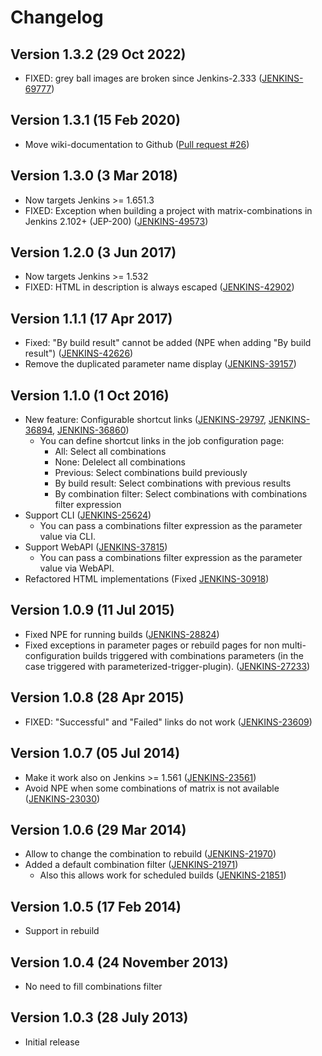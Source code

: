 # Changelog

## Version 1.3.2 (29 Oct 2022)

-   FIXED: grey ball images are broken since Jenkins-2.333 ([JENKINS-69777](https://issues.jenkins.io/browse/JENKINS-69777))

## Version 1.3.1 (15 Feb 2020)

-   Move wiki-documentation to Github ([Pull request #26](https://github.com/jenkinsci/matrix-combinations-plugin/pull/26))

## Version 1.3.0 (3 Mar 2018)

-   Now targets Jenkins \>= 1.651.3
-   FIXED: Exception when building a project with matrix-combinations in Jenkins 2.102+ (JEP-200) ([JENKINS-49573](https://issues.jenkins-ci.org/browse/JENKINS-49573))

## Version 1.2.0 (3 Jun 2017)

-   Now targets Jenkins \>= 1.532
-   FIXED: HTML in description is always escaped ([JENKINS-42902](https://issues.jenkins-ci.org/browse/JENKINS-42902))

## Version 1.1.1 (17 Apr 2017)

-   Fixed: "By build result" cannot be added (NPE when adding "By build result") ([JENKINS-42626](https://issues.jenkins-ci.org/browse/JENKINS-42626))
-   Remove the duplicated parameter name display ([JENKINS-39157](https://issues.jenkins-ci.org/browse/JENKINS-39157))

## Version 1.1.0 (1 Oct 2016)

-   New feature: Configurable shortcut links ([JENKINS-29797](https://issues.jenkins-ci.org/browse/JENKINS-29797), [JENKINS-36894](https://issues.jenkins-ci.org/browse/JENKINS-36894), [JENKINS-36860](https://issues.jenkins-ci.org/browse/JENKINS-36860))
    -   You can define shortcut links in the job configuration page:
        -   All: Select all combinations
        -   None: Delelect all combinations
        -   Previous: Select combinations build previously
        -   By build result: Select combinations with previous results
        -   By combination filter: Select combinations with combinations filter expression
-   Support CLI ([JENKINS-25624](https://issues.jenkins-ci.org/browse/JENKINS-25624))
    -   You can pass a combinations filter expression as the parameter
        value via CLI.
-   Support WebAPI ([JENKINS-37815](https://issues.jenkins-ci.org/browse/JENKINS-37815))
    -   You can pass a combinations filter expression as the parameter value via WebAPI.
-   Refactored HTML implementations (Fixed [JENKINS-30918](https://issues.jenkins-ci.org/browse/JENKINS-30918))

## Version 1.0.9 (11 Jul 2015)

-   Fixed NPE for running builds ([JENKINS-28824](https://issues.jenkins-ci.org/browse/JENKINS-28824))
-   Fixed exceptions in parameter pages or rebuild pages for non multi-configuration builds triggered with combinations parameters (in the case triggered with parameterized-trigger-plugin). ([JENKINS-27233](https://issues.jenkins-ci.org/browse/JENKINS-27233))

## Version 1.0.8 (28 Apr 2015)

-   FIXED: "Successful" and "Failed" links do not work ([JENKINS-23609](https://issues.jenkins-ci.org/browse/JENKINS-23609))

## Version 1.0.7 (05 Jul 2014)

-   Make it work also on Jenkins \>= 1.561 ([JENKINS-23561](https://issues.jenkins-ci.org/browse/JENKINS-23561))
-   Avoid NPE when some combinations of matrix is not available ([JENKINS-23030](https://issues.jenkins-ci.org/browse/JENKINS-23030))

## Version 1.0.6 (29 Mar 2014)

-   Allow to change the combination to rebuild ([JENKINS-21970](https://issues.jenkins-ci.org/browse/JENKINS-21970))
-   Added a default combination filter ([JENKINS-21971](https://issues.jenkins-ci.org/browse/JENKINS-21971))
    -   Also this allows work for scheduled builds ([JENKINS-21851](https://issues.jenkins-ci.org/browse/JENKINS-21851))

## Version 1.0.5 (17 Feb 2014)

-   Support in rebuild

## Version 1.0.4 (24 November 2013)

-   No need to fill combinations filter

## Version 1.0.3 (28 July 2013)

-   Initial release
